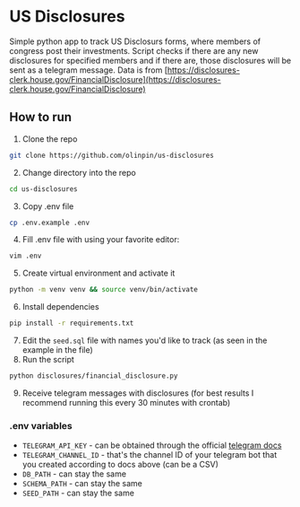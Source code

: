 # US Disclosures
Simple python app to track US Disclosurs forms, where members of congress post their investments. Script checks if there are any new disclosures for specified members and if there are, those disclosures will be sent as a telegram message. Data is from [https://disclosures-clerk.house.gov/FinancialDisclosure](https://disclosures-clerk.house.gov/FinancialDisclosure)

## How to run
1. Clone the repo 
```bash
git clone https://github.com/olinpin/us-disclosures
```
2. Change directory into the repo 
```bash
cd us-disclosures
```
3. Copy .env file 
```bash
cp .env.example .env
```
4. Fill .env file with using your favorite editor:
```bash
vim .env
```
5. Create virtual environment and activate it 
```bash
python -m venv venv && source venv/bin/activate
```
6. Install dependencies 
```bash
pip install -r requirements.txt
```
7. Edit the `seed.sql` file with names you'd like to track (as seen in the example in the file)
8. Run the script 
```bash
python disclosures/financial_disclosure.py
```
9. Receive telegram messages with disclosures (for best results I recommend running this every 30 minutes with crontab)

### .env variables
- `TELEGRAM_API_KEY` - can be obtained through the official [telegram docs](https://github.com/olinpin/us-disclosures)
- `TELEGRAM_CHANNEL_ID` - that's the channel ID of your telegram bot that you created according to docs above (can be a CSV)
- `DB_PATH` - can stay the same
- `SCHEMA_PATH` - can stay the same
- `SEED_PATH` - can stay the same
